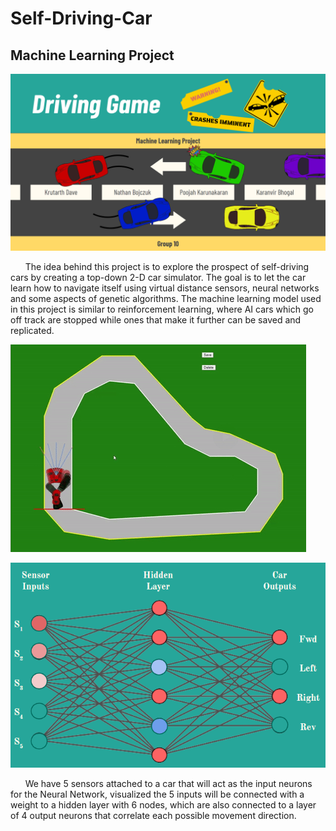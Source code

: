 # Self-Driving-Car
## Machine Learning Project

<img src = https://github.com/NathanBoj/Self-Driving-Car/blob/main/assets/1.png width=%80 height=%80>

&nbsp;&nbsp;&nbsp;&nbsp;&nbsp;&nbsp;The idea behind this project is to explore the prospect of self-driving cars by creating a top-down 2-D car simulator. The goal is to let the car learn how to navigate itself using virtual distance sensors, neural networks and some aspects of genetic algorithms. The machine learning model used in this project is similar to reinforcement learning, where AI cars which go off track are stopped while ones that make it further can be saved and replicated.

![](https://github.com/NathanBoj/Self-Driving-Car/blob/main/assets/car1.gif)

<img src = https://github.com/NathanBoj/Self-Driving-Car/blob/main/assets/2.png>

&nbsp;&nbsp;&nbsp;&nbsp;&nbsp;&nbsp;We have 5 sensors attached to a car that will act as the input neurons for the Neural Network, visualized the 5 inputs will be connected with a weight to a hidden layer with 6 nodes, which are also connected to a layer of 4 output neurons that correlate each possible movement direction.
